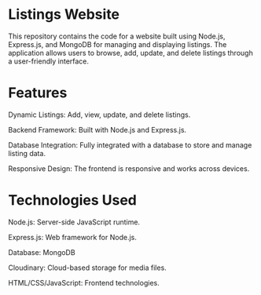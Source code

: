 # Listings Website

This repository contains the code for a website built using Node.js, Express.js, and MongoDB for managing and displaying listings. The application allows users to browse, add, update, and delete listings through a user-friendly interface.

# Features

Dynamic Listings: Add, view, update, and delete listings.

Backend Framework: Built with Node.js and Express.js.

Database Integration: Fully integrated with a database to store and manage listing data.

Responsive Design: The frontend is responsive and works across devices.

# Technologies Used

Node.js: Server-side JavaScript runtime.

Express.js: Web framework for Node.js.

Database: MongoDB

Cloudinary: Cloud-based storage for media files.

HTML/CSS/JavaScript: Frontend technologies.
